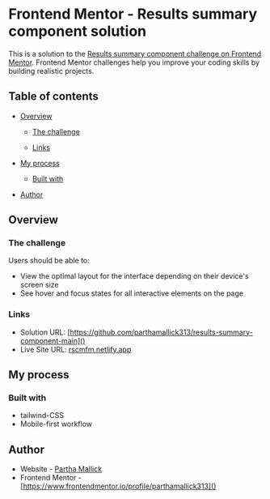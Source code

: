 # Frontend Mentor - Results summary component solution

This is a solution to the [Results summary component challenge on Frontend Mentor](https://www.frontendmentor.io/challenges/results-summary-component-CE_K6s0maV). Frontend Mentor challenges help you improve your coding skills by building realistic projects.

## Table of contents

- [Overview](#overview)

  - [The challenge](#the-challenge)

  - [Links](#links)

- [My process](#my-process)

  - [Built with](#built-with)

- [Author](#author)

## Overview

### The challenge

Users should be able to:

- View the optimal layout for the interface depending on their device's screen size
- See hover and focus states for all interactive elements on the page

### Links

- Solution URL: [https://github.com/parthamallick313/results-summary-component-main]()
- Live Site URL: [rscmfm.netlify.app]()

## My process

### Built with

- tailwind-CSS
- Mobile-first workflow

## Author

- Website - [Partha Mallick]()
- Frontend Mentor - [https://www.frontendmentor.io/profile/parthamallick313]()
